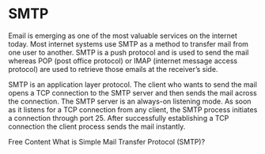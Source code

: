 # SMTP

Email is emerging as one of the most valuable services on the internet today. Most internet systems use SMTP as a method to transfer mail from one user to another. SMTP is a push protocol and is used to send the mail whereas POP (post office protocol) or IMAP (internet message access protocol) are used to retrieve those emails at the receiver’s side.

SMTP is an application layer protocol. The client who wants to send the mail opens a TCP connection to the SMTP server and then sends the mail across the connection. The SMTP server is an always-on listening mode. As soon as it listens for a TCP connection from any client, the SMTP process initiates a connection through port 25. After successfully establishing a TCP connection the client process sends the mail instantly.

<ResourceGroupTitle>Free Content</ResourceGroupTitle>
<BadgeLink colorScheme='yellow' badgeText='Read' href='https://www.geeksforgeeks.org/simple-mail-transfer-protocol-smtp/'>What is Simple Mail Transfer Protocol (SMTP)?</BadgeLink>
